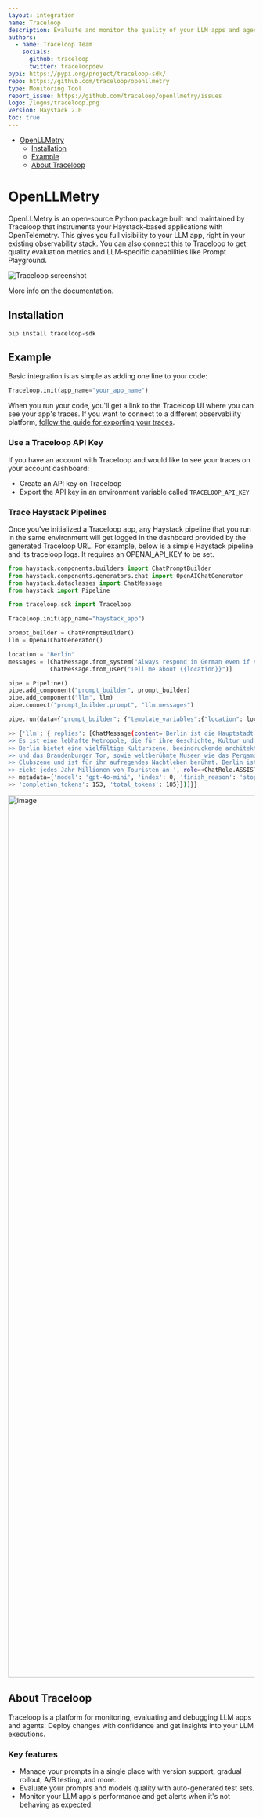 ```yaml
---
layout: integration
name: Traceloop
description: Evaluate and monitor the quality of your LLM apps and agents
authors:
  - name: Traceloop Team
    socials:
      github: traceloop
      twitter: traceloopdev
pypi: https://pypi.org/project/traceloop-sdk/
repo: https://github.com/traceloop/openllmetry
type: Monitoring Tool
report_issue: https://github.com/traceloop/openllmetry/issues
logo: /logos/traceloop.png
version: Haystack 2.0
toc: true
---
```


- [OpenLLMetry](#openllmetry)
  - [Installation](#installation)
  - [Example](#example)
  - [About Traceloop](#about-traceloop)

# OpenLLMetry

OpenLLMetry is an open-source Python package built and maintained by Traceloop that instruments your Haystack-based applications with OpenTelemetry. This gives you full visibility to your LLM app, right in your existing observability stack. You can also connect this to Traceloop to get quality evaluation metrics and LLM-specific capabilities like Prompt Playground.

![Traceloop screenshot](https://raw.githubusercontent.com/deepset-ai/haystack-integrations/main/images/traceloop-monitoring.png)

More info on the [documentation](https://traceloop.com/docs/python-sdk).

## Installation

```
pip install traceloop-sdk
```

## Example

Basic integration is as simple as adding one line to your code:

```python
Traceloop.init(app_name="your_app_name")
```

When you run your code, you'll get a link to the Traceloop UI where you can see your app's traces.
If you want to connect to a different observability platform, [follow the guide for exporting your traces](https://traceloop.com/docs/python-sdk/exporting).

### Use a Traceloop API Key

If you have an account with Traceloop and would like to see your traces on your account dashboard:

- Create an API key on Traceloop
- Export the API key in an environment variable called `TRACELOOP_API_KEY`

### Trace Haystack Pipelines

Once you've initialized a Traceloop app, any Haystack pipeline that you run in the same environment will get logged in the dashboard provided by the generated Traceloop URL.
For example, below is a simple Haystack pipeline and its traceloop logs. It requires an OPENAI_API_KEY to be set. 

```python
from haystack.components.builders import ChatPromptBuilder
from haystack.components.generators.chat import OpenAIChatGenerator
from haystack.dataclasses import ChatMessage
from haystack import Pipeline

from traceloop.sdk import Traceloop

Traceloop.init(app_name="haystack_app")

prompt_builder = ChatPromptBuilder()
llm = OpenAIChatGenerator()

location = "Berlin"
messages = [ChatMessage.from_system("Always respond in German even if some input data is in other languages."),
            ChatMessage.from_user("Tell me about {{location}}")]

pipe = Pipeline()
pipe.add_component("prompt_builder", prompt_builder)
pipe.add_component("llm", llm)
pipe.connect("prompt_builder.prompt", "llm.messages")

pipe.run(data={"prompt_builder": {"template_variables":{"location": location}, "template": messages}})
```
```bash
>> {'llm': {'replies': [ChatMessage(content='Berlin ist die Hauptstadt Deutschlands und die größte Stadt des Landes.
>> Es ist eine lebhafte Metropole, die für ihre Geschichte, Kultur und einzigartigen Sehenswürdigkeiten bekannt ist.
>> Berlin bietet eine vielfältige Kulturszene, beeindruckende architektonische Meisterwerke wie den Berliner Dom
>> und das Brandenburger Tor, sowie weltberühmte Museen wie das Pergamonmuseum. Die Stadt hat auch eine pulsierende
>> Clubszene und ist für ihr aufregendes Nachtleben berühmt. Berlin ist ein Schmelztiegel verschiedener Kulturen und
>> zieht jedes Jahr Millionen von Touristen an.', role=<ChatRole.ASSISTANT: 'assistant'>, name=None,
>> metadata={'model': 'gpt-4o-mini', 'index': 0, 'finish_reason': 'stop', 'usage': {'prompt_tokens': 32,
>> 'completion_tokens': 153, 'total_tokens': 185}})]}}
```

<img width="1798" alt="image" src="https://raw.githubusercontent.com/deepset-ai/haystack-integrations/main/images/traceloop-tracing.png">

## About Traceloop

Traceloop is a platform for monitoring, evaluating and debugging LLM apps and agents. Deploy changes with confidence and get insights into your LLM executions.

### Key features

- Manage your prompts in a single place with version support, gradual rollout, A/B testing, and more.
- Evaluate your prompts and models quality with auto-generated test sets.
- Monitor your LLM app's performance and get alerts when it's not behaving as expected.

